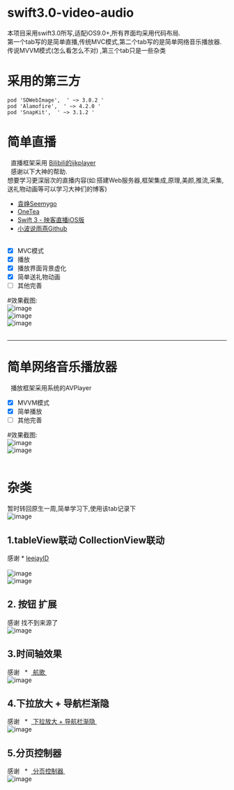 # swift3.0-video-audio<br/>
 本项目采用swift3.0所写,适配iOS9.0+,所有界面均采用代码布局. <br/>
 第一个tab写的是简单直播,传统MVC模式,第二个tab写的是简单网络音乐播放器.传说MVVM模式(怎么看怎么不对) ,第三个tab只是一些杂类    <br/>
 # 采用的第三方 <br/>
    pod 'SDWebImage',  ' ~> 3.8.2 ' 
    pod 'Alamofire',  ' ~> 4.2.0 ' 
    pod 'SnapKit',  ' ~> 3.1.2 ' 
    

 # 简单直播 <br/>
    直播框架采用 [ Bilibili的ijkplayer ]( https://github.com/Bilibili/ijkplayer)  <br/>
    感谢以下大神的帮助.<br/>
    想要学习更深层次的直播内容(如:搭建Web服务器,框架集成,原理,美颜,推流,采集,送礼物动画等可以学习大神们的博客)<br/>
  *  [ 袁峥Seemygo ]( http://www.jianshu.com/u/b09c3959ab3b)   <br/>
  *  [ OneTea ]( http://www.jianshu.com/u/fd4f9c1d72e2)    <br/>
  *  [ Swift 3 - 映客直播iOS版 ]( http://www.swiftv.cn/course/itdrunk0)   <br/>
  *  [ 小波说雨燕Github ]( https://github.com/yagamis)   <br/>
  
   
 - [x] MVC模式<br/>
 - [x] 播放<br/>
 - [x] 播放界面背景虚化<br/>
 - [x] 简单送礼物动画<br/>
 - [ ] 其他完善 <br/>
 
 #效果截图:<br/>
 ![image](https://github.com/pheromone/swift-video-audio/blob/master/%E6%88%AA%E5%9B%BE/video1.png) <br/>
 ![image](https://github.com/pheromone/swift-video-audio/blob/master/%E6%88%AA%E5%9B%BE/video2.png) <br/>
 ![image](https://github.com/pheromone/swift-video-audio/blob/master/%E6%88%AA%E5%9B%BE/video3.png) <br/>
 <br/>
 
 ----
# 简单网络音乐播放器 <br/>
   播放框架采用系统的AVPlayer
 - [x] MVVM模式<br/>
 - [x] 简单播放<br/>
 - [ ] 其他完善<br/>
 
  #效果截图:<br/>
 ![image](https://github.com/pheromone/swift-video-audio/blob/master/%E6%88%AA%E5%9B%BE/audio1.png) <br/>
 ![image](https://github.com/pheromone/swift-video-audio/blob/master/%E6%88%AA%E5%9B%BE/audio2.png) <br/>
 <br/>
# 杂类 <br/>
暂时转回原生一周,简单学习下,使用该tab记录下 <br/>
![image](https://github.com/pheromone/swift-video-audio/blob/master/%E6%88%AA%E5%9B%BE/tab3.png) <br/>

## 1.tableView联动 CollectionView联动 <br/>
感谢  *  [ leejayID ]( https://github.com/leejayID/Linkage-Swift)   <br/>  
 ![image](https://github.com/pheromone/swift-video-audio/blob/master/%E6%88%AA%E5%9B%BE/tableView%E8%81%94%E5%8A%A8.gif) <br/>
 ![image](https://github.com/pheromone/swift-video-audio/blob/master/%E6%88%AA%E5%9B%BE/collectionVIew%E8%81%94%E5%8A%A8.gif) <br/>
## 2. 按钮 扩展 <br/>
感谢 找不到来源了  <br/>
 ![image](https://github.com/pheromone/swift-video-audio/blob/master/%E6%88%AA%E5%9B%BE/%E6%8C%89%E9%92%AE%E6%89%A9%E5%B1%95.png) <br/>
## 3.时间轴效果  <br/>
感谢    *  [ 航歌 ]( http://www.hangge.com/blog/cache/detail_1383.html)   <br/>
 ![image](https://github.com/pheromone/swift-video-audio/blob/master/%E6%88%AA%E5%9B%BE/%E6%97%B6%E9%97%B4%E8%BD%B4.png) <br/>
 ## 4.下拉放大 + 导航栏渐隐 <br/>
感谢    *  [ 下拉放大 + 导航栏渐隐 ]( http://blog.csdn.net/wj610671226/article/details/50498175)   <br/>
 ![image](https://github.com/pheromone/swift-video-audio/blob/master/%E6%88%AA%E5%9B%BE/%E4%B8%8B%E6%8B%89%E6%94%BE%E5%A4%A7%2B%E5%AF%BC%E8%88%AA%E6%A0%8F%E6%B8%90%E5%8F%98.gif) <br/>
 ## 5.分页控制器 <br/>
感谢    *  [ 分页控制器 ]( https://github.com/wubianxiaoxian/SKFPageView)   <br/>
 ![image](https://github.com/pheromone/swift-video-audio/blob/master/%E6%88%AA%E5%9B%BE/%E5%88%86%E9%A1%B5%E6%8E%A7%E5%88%B6%E5%99%A8.gif) <br/>
 

